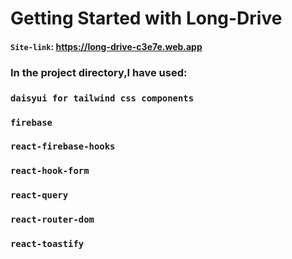 # Getting Started with Long-Drive

#### `Site-link`: https://long-drive-c3e7e.web.app

### In the project directory,I have used:

### `daisyui for tailwind css components`

### `firebase`

### `react-firebase-hooks`

### `react-hook-form`

### `react-query`

### `react-router-dom`

### `react-toastify`
